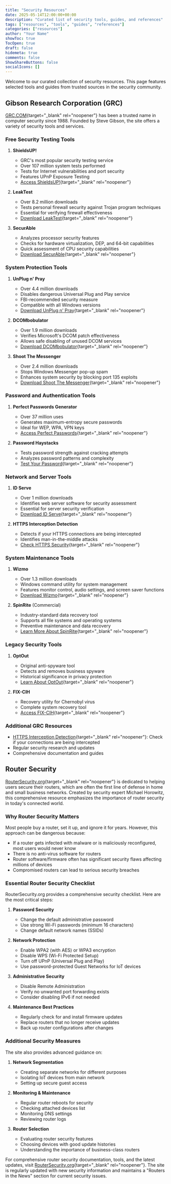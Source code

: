 ```yaml
---
title: "Security Resources"
date: 2025-05-14T12:00:00+00:00
description: "Curated list of security tools, guides, and references"
tags: ["resources", "tools", "guides", "references"]
categories: ["resources"]
author: "Your Name"
showToc: true
TocOpen: true
draft: false
hidemeta: true
comments: false
ShowShareButtons: false
socialIcons: []
---
```


Welcome to our curated collection of security resources. This page features selected tools and guides from trusted sources in the security community.

## Gibson Research Corporation (GRC)

[GRC.COM](https://www.grc.com){target="_blank" rel="noopener"} has been a trusted name in computer security since 1988. Founded by Steve Gibson, the site offers a variety of security tools and services.

### Free Security Testing Tools

1. **ShieldsUP!**
   - GRC's most popular security testing service
   - Over 107 million system tests performed
   - Tests for Internet vulnerabilities and port security
   - Features UPnP Exposure Testing
   - [Access ShieldsUP!](https://www.grc.com/x/ne.dll?bh0bkyd2){target="_blank" rel="noopener"}

2. **LeakTest**
   - Over 8.2 million downloads
   - Tests personal firewall security against Trojan program techniques
   - Essential for verifying firewall effectiveness
   - [Download LeakTest](https://www.grc.com/lt/leaktest.htm){target="_blank" rel="noopener"}

3. **SecurAble**
   - Analyzes processor security features
   - Checks for hardware virtualization, DEP, and 64-bit capabilities
   - Quick assessment of CPU security capabilities
   - [Download SecurAble](https://www.grc.com/securable.htm){target="_blank" rel="noopener"}

### System Protection Tools

1. **UnPlug n' Pray**
   - Over 4.4 million downloads
   - Disables dangerous Universal Plug and Play service
   - FBI-recommended security measure
   - Compatible with all Windows versions
   - [Download UnPlug n' Pray](https://www.grc.com/unpnp/unpnp.htm){target="_blank" rel="noopener"}

2. **DCOMbobulator**
   - Over 1.9 million downloads
   - Verifies Microsoft's DCOM patch effectiveness
   - Allows safe disabling of unused DCOM services
   - [Download DCOMbobulator](https://www.grc.com/freeware/dcom.htm){target="_blank" rel="noopener"}

3. **Shoot The Messenger**
   - Over 2.4 million downloads
   - Stops Windows Messenger pop-up spam
   - Enhances system security by blocking port 135 exploits
   - [Download Shoot The Messenger](https://www.grc.com/stm/shootthemessenger.htm){target="_blank" rel="noopener"}

### Password and Authentication Tools

1. **Perfect Passwords Generator**
   - Over 37 million uses
   - Generates maximum-entropy secure passwords
   - Ideal for WEP, WPA, VPN keys
   - [Access Perfect Passwords](https://www.grc.com/passwords.htm){target="_blank" rel="noopener"}

2. **Password Haystacks**
   - Tests password strength against cracking attempts
   - Analyzes password patterns and complexity
   - [Test Your Password](https://www.grc.com/haystack.htm){target="_blank" rel="noopener"}

### Network and Server Tools

1. **ID Serve**
   - Over 1 million downloads
   - Identifies web server software for security assessment
   - Essential for server security verification
   - [Download ID Serve](https://www.grc.com/id/idserve.htm){target="_blank" rel="noopener"}

2. **HTTPS Interception Detection**
   - Detects if your HTTPS connections are being intercepted
   - Identifies man-in-the-middle attacks
   - [Check HTTPS Security](https://www.grc.com/fingerprints.htm){target="_blank" rel="noopener"}

### System Maintenance Tools

1. **Wizmo**
   - Over 1.3 million downloads
   - Windows command utility for system management
   - Features monitor control, audio settings, and screen saver functions
   - [Download Wizmo](https://www.grc.com/wizmo/wizmo.htm){target="_blank" rel="noopener"}

2. **SpinRite** (Commercial)
   - Industry-standard data recovery tool
   - Supports all file systems and operating systems
   - Preventive maintenance and data recovery
   - [Learn More About SpinRite](https://www.grc.com/sr/spinrite.htm){target="_blank" rel="noopener"}

### Legacy Security Tools

1. **OptOut**
   - Original anti-spyware tool
   - Detects and removes business spyware
   - Historical significance in privacy protection
   - [Learn About OptOut](https://www.grc.com/optout.htm){target="_blank" rel="noopener"}

2. **FIX-CIH**
   - Recovery utility for Chernobyl virus
   - Complete system recovery tool
   - [Access FIX-CIH](https://www.grc.com/cih/cih.htm){target="_blank" rel="noopener"}

### Additional GRC Resources
- [HTTPS Interception Detection](https://www.grc.com/fingerprints.htm){target="_blank" rel="noopener"}: Check if your connections are being intercepted
- Regular security research and updates
- Comprehensive documentation and guides

## Router Security

[RouterSecurity.org](https://routersecurity.org){target="_blank" rel="noopener"} is dedicated to helping users secure their routers, which are often the first line of defense in home and small business networks. Created by security expert Michael Horowitz, this comprehensive resource emphasizes the importance of router security in today's connected world.

### Why Router Security Matters

Most people buy a router, set it up, and ignore it for years. However, this approach can be dangerous because:

- If a router gets infected with malware or is maliciously reconfigured, most users would never know
- There is no anti-virus software for routers
- Router software/firmware often has significant security flaws affecting millions of devices
- Compromised routers can lead to serious security breaches

### Essential Router Security Checklist

RouterSecurity.org provides a comprehensive security checklist. Here are the most critical steps:

1. **Password Security**
   - Change the default administrative password
   - Use strong Wi-Fi passwords (minimum 16 characters)
   - Change default network names (SSIDs)

2. **Network Protection**
   - Enable WPA2 (with AES) or WPA3 encryption
   - Disable WPS (Wi-Fi Protected Setup)
   - Turn off UPnP (Universal Plug and Play)
   - Use password-protected Guest Networks for IoT devices

3. **Administrative Security**
   - Disable Remote Administration
   - Verify no unwanted port forwarding exists
   - Consider disabling IPv6 if not needed

4. **Maintenance Best Practices**
   - Regularly check for and install firmware updates
   - Replace routers that no longer receive updates
   - Back up router configurations after changes

### Additional Security Measures

The site also provides advanced guidance on:

1. **Network Segmentation**
   - Creating separate networks for different purposes
   - Isolating IoT devices from main network
   - Setting up secure guest access

2. **Monitoring & Maintenance**
   - Regular router reboots for security
   - Checking attached devices list
   - Monitoring DNS settings
   - Reviewing router logs

3. **Router Selection**
   - Evaluating router security features
   - Choosing devices with good update histories
   - Understanding the importance of business-class routers

For comprehensive router security documentation, tools, and the latest updates, visit [RouterSecurity.org](https://routersecurity.org){target="_blank" rel="noopener"}. The site is regularly updated with new security information and maintains a "Routers in the News" section for current security issues.
